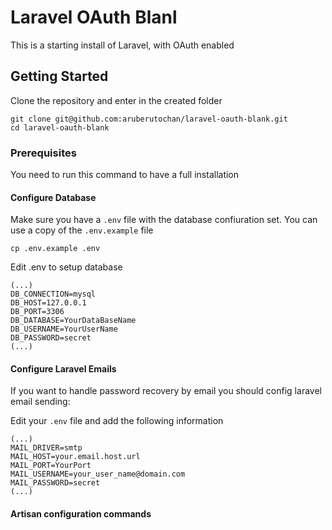 # Laravel OAuth Blanl

This is a starting install of Laravel, with OAuth enabled

## Getting Started

Clone the repository and enter in the created folder
```
git clone git@github.com:aruberutochan/laravel-oauth-blank.git
cd laravel-oauth-blank
```

### Prerequisites

You need to run this command to have a full installation

#### Configure Database
Make sure you have a `.env` file with the database confiuration set.
You can use a copy of the `.env.example` file

```
cp .env.example .env
```
Edit .env to setup database

```
(...)
DB_CONNECTION=mysql
DB_HOST=127.0.0.1
DB_PORT=3306
DB_DATABASE=YourDataBaseName
DB_USERNAME=YourUserName
DB_PASSWORD=secret
(...)

```

#### Configure Laravel Emails
If you want to handle password recovery by email you should config laravel email sending:

Edit your `.env` file and add the following information
```
(...)
MAIL_DRIVER=smtp
MAIL_HOST=your.email.host.url
MAIL_PORT=YourPort
MAIL_USERNAME=your_user_name@domain.com
MAIL_PASSWORD=secret
(...)
```

#### Artisan configuration commands 
